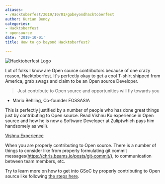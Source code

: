 ```yaml
---
aliases:
- /Hacktoberfest/2019/10/01/gobeyondhacktoberfest
author: Kurian Benoy
categories:
- Hacktoberfest
- opensource
date: '2019-10-01'
title: How to go beyond Hacktoberfest?

---
```


![Hacktoberfest Logo](https://res.cloudinary.com/practicaldev/image/fetch/s--bYZuD340--/c_imagga_scale,f_auto,fl_progressive,h_420,q_auto,w_1000/https://dev-to-uploads.s3.amazonaws.com/uploads/articles/m9awln0mk179dor6rs81.png)

Lot of folks I know are Open source contributors because of one crazy reason, Hacktoberfest. It's perfectly okay to get a cool T-shirt shipped from America, grab swags and claim to be an Open source Developer.

> Just contribute to Open source and opportunities will fly towards you

- Mario Behling, Co-founder FOSSASIA

This is perfectly justified by a number of people who has done great things just by contributing to Open source. Read Vishnu Ko experience in Open source and how he is now a Software Developer at Zulip(which pays him handsomely as well).

[Vishnu Experience](https://speakerdeck.com/hackerkid/what-i-learned-from-contributing-to-open-source?slide=2)

When you are properly contributing to Open source. There is a number of things to consider like from properly formulating git commit messages(https://chris.beams.io/posts/git-commit/), to communication between team members, etc.

Try to learn more on how to get into GSoC by properly contributing to Open source like following [the steps here](https://medium.com/coding-blocks/one-stop-guide-to-google-summer-of-code-a9e803beeda7).
